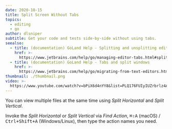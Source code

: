 ```yaml
---
date: 2020-10-15
title: Split Screen Without Tabs
topics:
  - editing
  - go
author: dlsniper
subtitle: Get your code and tests side-by-side without using tabs.
seealso:
  - title: (documentation) GoLand Help - Splitting and unsplitting editor window
    href: >-
      https://www.jetbrains.com/help/go/managing-editor-tabs.html#splitting-and-unsplitting-editor-window
  - title: (documentation) GoLand Help - Tabs and split windows
    href: >-
      https://www.jetbrains.com/help/go/migrating-from-text-editors.html#tabs_split_windows
thumbnail: ./thumbnail.png
video: >-
  https://www.youtube.com/watch?v=bPiX6d4nYY8&list=PLQ176FUIyIUZrbrlz4AY1V8VzBJKZyVlW&index=149
---
```


You can view multiple files at the same time using _Split Horizontal_ and _Split Vertical_.

Invoke the _Split Horizontal_ or _Split Vertical_ via _Find Action_, <kbd>⌘⇧A</kbd> (macOS) / <kbd>Ctrl+Shift+A</kbd> (Windows/Linux), then type the action names you need.
